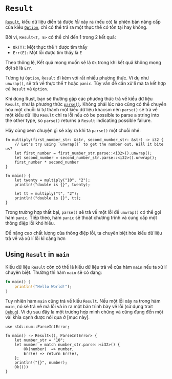 # `Result`

[`Result`][result], kiểu dữ liệu diễn tả được *lỗi* xảy ra (nếu có) là phiên bản nâng cấp
 của kiểu [`Option`][option], chỉ có thể trả ra một thực thể có tồn tại hay không.

Bởi vì, `Result<T, E>` có thể chỉ đến 1 trong 2 kết quả:

* `Ok(T)`: Một thực thể `T` được tìm thấy
* `Err(E)`: Một lỗi được tìm thấy là `E`

Theo thông lệ, Kết quả mong muốn sẽ là `Ok` trong khi kết quả không mong đợi sẽ là `Err`.

Tương tự `Option`, `Result` đi kèm với rất nhiều phương thức. Ví dụ như `unwrap()`,
sẽ trả về thực thể `T` hoặc `panic`. Tùy vấn đề cần xử lí mà ta kết hợp cả `Result` và `Option`. 

Khi dùng Rust, bạn sẽ thường gặp các phương thức trả về kiểu dữ liệu `Result`, 
như là phương thức [`parse()`][parse]. Không phải lúc nào cũng có thể chuyển hóa
một chuỗi kí tự thành một kiểu dữ liệu khacsm nên `parse()` sẽ trả về một
kiểu dữ liệu `Result` chỉ ra lỗi nếu có
be possible to parse a string into the other type, so `parse()` returns a
`Result` indicating possible failure.

Hãy cùng xem chuyện gì sẽ xảy ra khi ta `parse()` một chuỗi nhé:

```rust,editable,ignore,mdbook-runnable
fn multiply(first_number_str: &str, second_number_str: &str) -> i32 {
    // Let's try using `unwrap()` to get the number out. Will it bite us?
    let first_number = first_number_str.parse::<i32>().unwrap();
    let second_number = second_number_str.parse::<i32>().unwrap();
    first_number * second_number
}

fn main() {
    let twenty = multiply("10", "2");
    println!("double is {}", twenty);

    let tt = multiply("t", "2");
    println!("double is {}", tt);
}
```

Trong trường hợp thất bại, `parse()` sẽ trả về một lỗi để `unwrap()`
có thể gọi hàm `panic`. Tiếp theo, hàm `panic` sẽ thoát chương trình và cung cấp
một thông điệp lỗi khó hiểu.

Để nâng cao chất lượng của thông điệp lỗi, ta chuyên biệt hóa kiểu dữ liệu trả về
và xử lí lỗi kĩ càng hơn

## Using `Result` in `main`

Kiểu dữ liệu `Result` còn có thể là kiểu dữ liệu trả về của hàm `main`
nếu ta xử lí chuyên biệt. Thường thì hàm `main` sẽ có dạng:

```rust
fn main() {
    println!("Hello World!");
}
```
Tuy nhiên hàm `main` cũng trả về kiểu `Result`. Nếu một lỗi xảy ra trong hàm `main`,
nó sẽ trả về mã lỗi và in ra một bản trình bày về lỗi (sử dụng trait [`Debug`]).
Ví dụ sau đây là một trường hợp minh chứng và cũng đụng đến một vài khía cạnh được
nói qua ở [mục này].

```rust,editable
use std::num::ParseIntError;

fn main() -> Result<(), ParseIntError> {
    let number_str = "10";
    let number = match number_str.parse::<i32>() {
        Ok(number)  => number,
        Err(e) => return Err(e),
    };
    println!("{}", number);
    Ok(())
}
```


[option]: https://doc.rust-lang.org/std/option/enum.Option.html
[result]: https://doc.rust-lang.org/std/result/enum.Result.html
[parse]: https://doc.rust-lang.org/std/primitive.str.html#method.parse
[`Debug`]: https://doc.rust-lang.org/std/fmt/trait.Debug.html
[the following section]: result/early_returns.md
